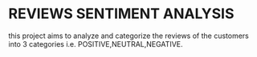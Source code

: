 # REVIEWS SENTIMENT ANALYSIS 
this project aims to analyze and categorize the reviews of the customers into 3 categories i.e. POSITIVE,NEUTRAL,NEGATIVE.
